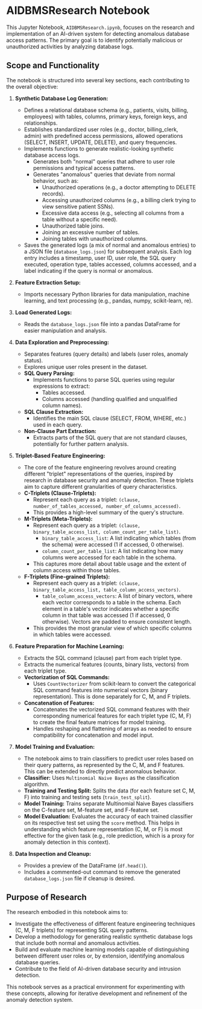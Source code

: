 # AIDBMSResearch Notebook

This Jupyter Notebook, `AIDBMSResearch.ipynb`, focuses on the research and implementation of an AI-driven system for detecting anomalous database access patterns. The primary goal is to identify potentially malicious or unauthorized activities by analyzing database logs.

## Scope and Functionality

The notebook is structured into several key sections, each contributing to the overall objective:

1.  **Synthetic Database Log Generation:**
    *   Defines a relational database schema (e.g., patients, visits, billing, employees) with tables, columns, primary keys, foreign keys, and relationships.
    *   Establishes standardized user roles (e.g., doctor, billing\_clerk, admin) with predefined access permissions, allowed operations (SELECT, INSERT, UPDATE, DELETE), and query frequencies.
    *   Implements functions to generate realistic-looking synthetic database access logs.
        *   Generates both "normal" queries that adhere to user role permissions and typical access patterns.
        *   Generates "anomalous" queries that deviate from normal behavior, such as:
            *   Unauthorized operations (e.g., a doctor attempting to DELETE records).
            *   Accessing unauthorized columns (e.g., a billing clerk trying to view sensitive patient SSNs).
            *   Excessive data access (e.g., selecting all columns from a table without a specific need).
            *   Unauthorized table joins.
            *   Joining an excessive number of tables.
            *   Joining tables with unauthorized columns.
    *   Saves the generated logs (a mix of normal and anomalous entries) to a JSON file (`database_logs.json`) for subsequent analysis. Each log entry includes a timestamp, user ID, user role, the SQL query executed, operation type, tables accessed, columns accessed, and a label indicating if the query is normal or anomalous.

2.  **Feature Extraction Setup:**
    *   Imports necessary Python libraries for data manipulation, machine learning, and text processing (e.g., pandas, numpy, scikit-learn, re).

3.  **Load Generated Logs:**
    *   Reads the `database_logs.json` file into a pandas DataFrame for easier manipulation and analysis.

4.  **Data Exploration and Preprocessing:**
    *   Separates features (query details) and labels (user roles, anomaly status).
    *   Explores unique user roles present in the dataset.
    *   **SQL Query Parsing:**
        *   Implements functions to parse SQL queries using regular expressions to extract:
            *   Tables accessed.
            *   Columns accessed (handling qualified and unqualified column names).
    *   **SQL Clause Extraction:**
        *   Identifies the main SQL clause (SELECT, FROM, WHERE, etc.) used in each query.
    *   **Non-Clause Part Extraction:**
        *   Extracts parts of the SQL query that are not standard clauses, potentially for further pattern analysis.

5.  **Triplet-Based Feature Engineering:**
    *   The core of the feature engineering revolves around creating different "triplet" representations of the queries, inspired by research in database security and anomaly detection. These triplets aim to capture different granularities of query characteristics.
    *   **C-Triplets (Clause-Triplets):**
        *   Represent each query as a triplet: `(clause, number_of_tables_accessed, number_of_columns_accessed)`.
        *   This provides a high-level summary of the query's structure.
    *   **M-Triplets (Meta-Triplets):**
        *   Represent each query as a triplet: `(clause, binary_table_access_list, column_count_per_table_list)`.
            *   `binary_table_access_list`: A list indicating which tables (from the schema) were accessed (1 if accessed, 0 otherwise).
            *   `column_count_per_table_list`: A list indicating how many columns were accessed for each table in the schema.
        *   This captures more detail about table usage and the extent of column access within those tables.
    *   **F-Triplets (Fine-grained Triplets):**
        *   Represent each query as a triplet: `(clause, binary_table_access_list, table_column_access_vectors)`.
            *   `table_column_access_vectors`: A list of binary vectors, where each vector corresponds to a table in the schema. Each element in a table's vector indicates whether a specific column in that table was accessed (1 if accessed, 0 otherwise). Vectors are padded to ensure consistent length.
        *   This provides the most granular view of which specific columns in which tables were accessed.

6.  **Feature Preparation for Machine Learning:**
    *   Extracts the SQL command (clause) part from each triplet type.
    *   Extracts the numerical features (counts, binary lists, vectors) from each triplet type.
    *   **Vectorization of SQL Commands:**
        *   Uses `CountVectorizer` from scikit-learn to convert the categorical SQL command features into numerical vectors (binary representation). This is done separately for C, M, and F triplets.
    *   **Concatenation of Features:**
        *   Concatenates the vectorized SQL command features with their corresponding numerical features for each triplet type (C, M, F) to create the final feature matrices for model training.
        *   Handles reshaping and flattening of arrays as needed to ensure compatibility for concatenation and model input.

7.  **Model Training and Evaluation:**
    *   The notebook aims to train classifiers to predict user roles based on their query patterns, as represented by the C, M, and F features. This can be extended to directly predict anomalous behavior.
    *   **Classifier:** Uses `Multinomial Naive Bayes` as the classification algorithm.
    *   **Training and Testing Split:** Splits the data (for each feature set C, M, F) into training and testing sets (`train_test_split`).
    *   **Model Training:** Trains separate Multinomial Naive Bayes classifiers on the C-feature set, M-feature set, and F-feature set.
    *   **Model Evaluation:** Evaluates the accuracy of each trained classifier on its respective test set using the `score` method. This helps in understanding which feature representation (C, M, or F) is most effective for the given task (e.g., role prediction, which is a proxy for anomaly detection in this context).

8.  **Data Inspection and Cleanup:**
    *   Provides a preview of the DataFrame (`df.head()`).
    *   Includes a commented-out command to remove the generated `database_logs.json` file if cleanup is desired.

## Purpose of Research

The research embodied in this notebook aims to:
*   Investigate the effectiveness of different feature engineering techniques (C, M, F triplets) for representing SQL query patterns.
*   Develop a methodology for generating realistic synthetic database logs that include both normal and anomalous activities.
*   Build and evaluate machine learning models capable of distinguishing between different user roles or, by extension, identifying anomalous database queries.
*   Contribute to the field of AI-driven database security and intrusion detection.

This notebook serves as a practical environment for experimenting with these concepts, allowing for iterative development and refinement of the anomaly detection system.
